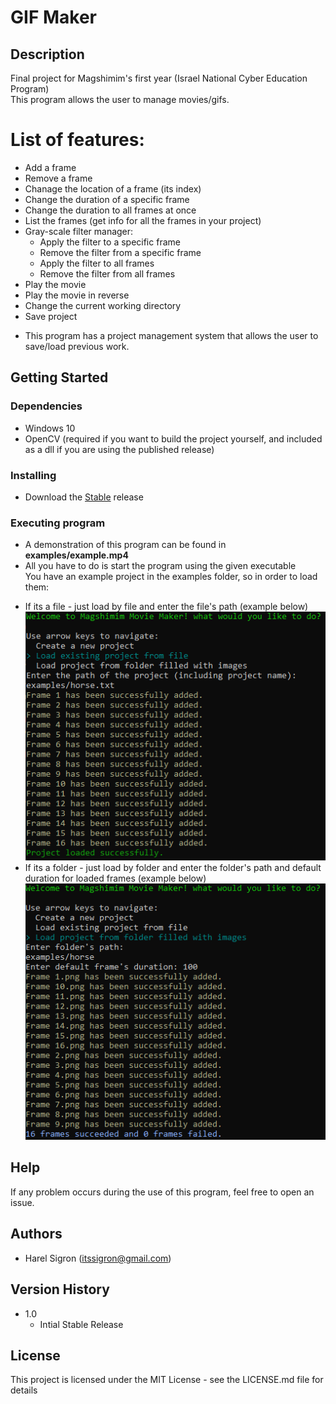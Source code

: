 # GIF Maker

## Description

Final project for Magshimim's first year (Israel National Cyber Education Program)  
This program allows the user to manage movies/gifs.  

# List of features:
* Add a frame
* Remove a frame
* Chanage the location of a frame (its index)
* Change the duration of a specific frame
* Change the duration to all frames at once
* List the frames (get info for all the frames in your project)
* Gray-scale filter manager:
  * Apply the filter to a specific frame
  * Remove the filter from a specific frame
  * Apply the filter to all frames
  * Remove the filter from all frames
* Play the movie
* Play the movie in reverse
* Change the current working directory
* Save project

- This program has a project management system that allows the user to save/load previous work.

## Getting Started

### Dependencies

* Windows 10
* OpenCV (required if you want to build the project yourself, and included as a dll if you are using the published release)

### Installing

* Download the [Stable](https://github.com/itssigron/Magshimim-GifMaker/releases/tag/v1.0.0) release

### Executing program

* A demonstration of this program can be found in **examples/example.mp4**
* All you have to do is start the program using the given executable  
You have an example project in the examples folder, so in order to load them:
- If its a file - just load by file and enter the file's path (example below)  
![How to load a file](examples/example1.png)
- If its a folder - just load by folder and enter the folder's path and default duration for loaded frames (example below)  
![How to load a file](examples/example2.png)

## Help

If any problem occurs during the use of this program, feel free to open an issue.

## Authors

- Harel Sigron (itssigron@gmail.com)

## Version History

* 1.0
   * Intial Stable Release

## License

This project is licensed under the MIT License - see the LICENSE.md file for details
